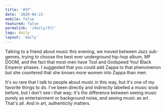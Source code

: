 ```yaml
---
title: '#37'
date: '2020-04-21'
mobile: false
featured: false
permalink: '/daily/37/'
tags: daily
layout: 'daily'
---
```


Talking to a friend about music this evening, we moved between Jazz sub-genres, trying to choose the best ever underground hip-hop album, MF DOOM, and the fact that most men have Tool and Godspeed You! Black Emperor phases. I suggested that you could add Zappa to that phenomenon but she countered that she knows more women into Zappa than men.

It's so rare that I talk to people about music in this way, but it's one of my favorite things to do. I've been directly and indirectly labelled a music snob before, but I don't see i that way; it's the difference between seeing music purely as entertainment or background noise, and seeing music as art. That's all. And in art, authenticity matters.
